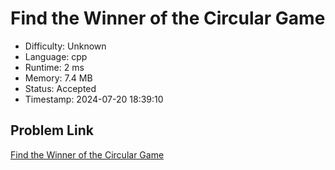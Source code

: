 # Find the Winner of the Circular Game

- Difficulty: Unknown
- Language: cpp
- Runtime: 2 ms
- Memory: 7.4 MB
- Status: Accepted
- Timestamp: 2024-07-20 18:39:10

## Problem Link
[Find the Winner of the Circular Game](https://leetcode.com/problems/find-the-winner-of-the-circular-game)


